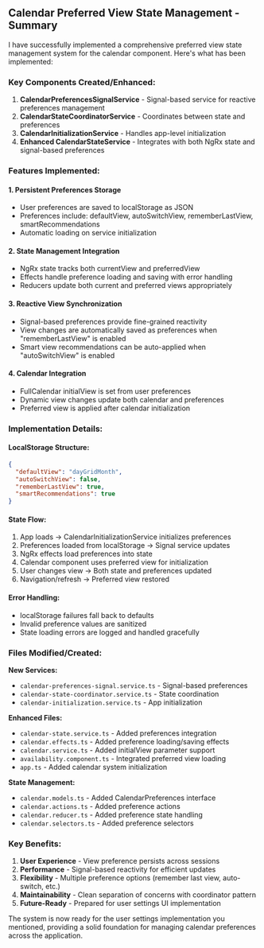 ## Calendar Preferred View State Management - Summary

I have successfully implemented a comprehensive preferred view state management system for the calendar component. Here's what has been implemented:

### Key Components Created/Enhanced:

1. **CalendarPreferencesSignalService** - Signal-based service for reactive preferences management
2. **CalendarStateCoordinatorService** - Coordinates between state and preferences
3. **CalendarInitializationService** - Handles app-level initialization
4. **Enhanced CalendarStateService** - Integrates with both NgRx state and signal-based preferences

### Features Implemented:

#### 1. **Persistent Preferences Storage**
- User preferences are saved to localStorage as JSON
- Preferences include: defaultView, autoSwitchView, rememberLastView, smartRecommendations
- Automatic loading on service initialization

#### 2. **State Management Integration**
- NgRx state tracks both currentView and preferredView
- Effects handle preference loading and saving with error handling
- Reducers update both current and preferred views appropriately

#### 3. **Reactive View Synchronization** 
- Signal-based preferences provide fine-grained reactivity
- View changes are automatically saved as preferences when "rememberLastView" is enabled
- Smart view recommendations can be auto-applied when "autoSwitchView" is enabled

#### 4. **Calendar Integration**
- FullCalendar initialView is set from user preferences
- Dynamic view changes update both calendar and preferences
- Preferred view is applied after calendar initialization

### Implementation Details:

#### **LocalStorage Structure:**
```json
{
  "defaultView": "dayGridMonth",
  "autoSwitchView": false, 
  "rememberLastView": true,
  "smartRecommendations": true
}
```

#### **State Flow:**
1. App loads → CalendarInitializationService initializes preferences
2. Preferences loaded from localStorage → Signal service updates
3. NgRx effects load preferences into state
4. Calendar component uses preferred view for initialization
5. User changes view → Both state and preferences updated
6. Navigation/refresh → Preferred view restored

#### **Error Handling:**
- localStorage failures fall back to defaults
- Invalid preference values are sanitized
- State loading errors are logged and handled gracefully

### Files Modified/Created:

**New Services:**
- `calendar-preferences-signal.service.ts` - Signal-based preferences
- `calendar-state-coordinator.service.ts` - State coordination
- `calendar-initialization.service.ts` - App initialization

**Enhanced Files:**
- `calendar-state.service.ts` - Added preferences integration
- `calendar.effects.ts` - Added preference loading/saving effects
- `calendar.service.ts` - Added initialView parameter support
- `availability.component.ts` - Integrated preferred view loading
- `app.ts` - Added calendar system initialization

**State Management:**
- `calendar.models.ts` - Added CalendarPreferences interface
- `calendar.actions.ts` - Added preference actions
- `calendar.reducer.ts` - Added preference state handling
- `calendar.selectors.ts` - Added preference selectors

### Key Benefits:

1. **User Experience** - View preference persists across sessions
2. **Performance** - Signal-based reactivity for efficient updates
3. **Flexibility** - Multiple preference options (remember last view, auto-switch, etc.)
4. **Maintainability** - Clean separation of concerns with coordinator pattern
5. **Future-Ready** - Prepared for user settings UI implementation

The system is now ready for the user settings implementation you mentioned, providing a solid foundation for managing calendar preferences across the application.
